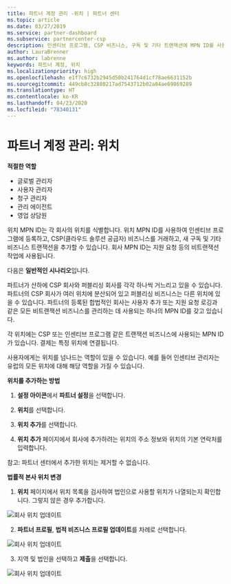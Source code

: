 ```yaml
---
title: 파트너 계정 관리 -위치 | 파트너 센터
ms.topic: article
ms.date: 03/27/2019
ms.service: partner-dashboard
ms.subservice: partnercenter-csp
description: 인센티브 프로그램, CSP 비즈니스, 구독 및 기타 트랜잭션에 MPN ID를 사용하는 방법을 알아봅니다.
author: LauraBrenner
ms.author: labrenne
keywords: 파트너 계정, 위치
ms.localizationpriority: high
ms.openlocfilehash: e1f7c6732b2945d50b241764d1cf78ae6631152b
ms.sourcegitcommit: 449cb8c32880217ad7543712b02a84ae69869289
ms.translationtype: HT
ms.contentlocale: ko-KR
ms.lasthandoff: 04/23/2020
ms.locfileid: "78340131"
---
```

# <a name="manage-your-partner-account-locations"></a>파트너 계정 관리: 위치

**적절한 역할**
-   글로벌 관리자
-   사용자 관리자
-   청구 관리자
-   관리 에이전트
-   영업 상담원

위치 MPN ID는 각 회사의 위치를 식별합니다. 위치 MPN ID를 사용하여 인센티브 프로그램에 등록하고, CSP(클라우드 솔루션 공급자) 비즈니스를 거래하고, 새 구독 및 기타 비즈니스 트랜잭션을 추가할 수 있습니다. 회사 MPN ID는 지원 요청 등의 비트랜잭션 작업에 사용됩니다.

다음은 **일반적인 시나리오**입니다. 

파트너가 산하에 CSP 회사와 퍼블리싱 회사를 각각 하나씩 거느리고 있을 수 있습니다. 파트너의 CSP 회사가 여러 위치에 분산되어 있고 퍼블리싱 비즈니스는 다른 위치에 있을 수 있습니다. 파트너의 등록된 합법적인 회사는 사용자 추가 또는 지원 요청 로깅과 같은 모든 비트랜잭션 비즈니스를 관리하는 데 사용되는 하나의 MPN ID를 갖고 있습니다. 

각 위치에는 CSP 또는 인센티브 프로그램 같은 트랜잭션 비즈니스에 사용되는 MPN ID가 있습니다. 결제는 특정 위치에 연결됩니다.

사용자에게는 위치를 넘나드는 역할이 있을 수 있습니다. 예를 들어 인센티브 관리자는 유럽의 모든 위치에 대해 해당 역할을 가질 수 있습니다.

**위치를 추가하는 방법**

1. **설정 아이콘**에서 **파트너 설정**을 선택합니다. 

2. **위치**를 선택합니다.

3. **위치 추가**를 선택합니다.  

4. **위치 추가** 페이지에서 회사에 추가하려는 위치의 주소 정보와 위치의 기본 연락처를 입력합니다.

참고: 파트너 센터에서 추가한 위치는 제거할 수 없습니다.

**법률적 본사 위치 변경**

1. **위치** 페이지에서 위치 목록을 검사하여 법인으로 사용할 위치가 나열되는지 확인합니다. 그렇지 않은 경우 추가합니다.

![회사 위치 업데이트](images/updatepartnerprofile2.png)

2. **파트너 프로필**, **법적 비즈니스 프로필 업데이트**를 차례로 선택합니다.

![회사 위치 업데이트](images/updatepartnerprofile1.png)

3. 지역 및 법인을 선택하고 **제출**을 선택합니다.

![회사 위치 업데이트](images/updatepartnerprofile3.png)

